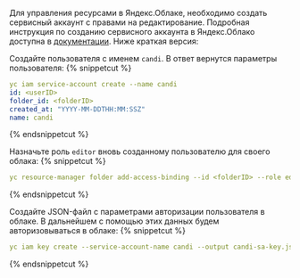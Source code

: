 Для управления ресурсами в Яндекс.Облаке, необходимо создать сервисный аккаунт с правами на редактирование. Подробная инструкция по созданию сервисного аккаунта в Яндекс.Облако доступна в [документации](/ru/documentation/v1/modules/030-cloud-provider-yandex/environment.html). Ниже краткая версия:

Создайте пользователя с именем `candi`. В ответ вернутся параметры пользователя:
{% snippetcut %}
```yaml
yc iam service-account create --name candi
id: <userID>
folder_id: <folderID>
created_at: "YYYY-MM-DDTHH:MM:SSZ"
name: candi
```
{% endsnippetcut %}

Назначьте роль `editor` вновь созданному пользователю для своего облака:
{% snippetcut %}
```yaml
yc resource-manager folder add-access-binding --id <folderID> --role editor --subject serviceAccount:<userID>
```
{% endsnippetcut %}

Создайте JSON-файл с параметрами авторизации пользователя в облаке. В дальнейшем с помощью этих данных будем авторизовываться в облаке:
{% snippetcut %}
```yaml
yc iam key create --service-account-name candi --output candi-sa-key.json
```
{% endsnippetcut %}

